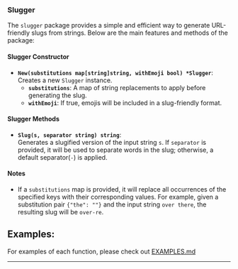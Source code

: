 ### Slugger

The `slugger` package provides a simple and efficient way to generate URL-friendly slugs from strings. Below are the main features and methods of the package:

#### **Slugger Constructor**

- **`New(substitutions map[string]string, withEmoji bool) *Slugger`**:  
  Creates a new `Slugger` instance.
  - **`substitutions`**: A map of string replacements to apply before generating the slug.
  - **`withEmoji`**: If true, emojis will be included in a slug-friendly format.

#### **Slugger Methods**

- **`Slug(s, separator string) string`**:  
    Generates a slugified version of the input string `s`. If `separator` is provided, it will be used to separate words in the slug; otherwise, a default separator(`-`) is applied.

#### **Notes**

- If a `substitutions` map is provided, it will replace all occurrences of the specified keys with their corresponding values. For example, given a substitution pair `{"the": ""}` and the input string `over there`, the resulting slug will be `over-re`.

## Examples:

For examples of each function, please check out [EXAMPLES.md](/slugger/EXAMPLES.md)

---
